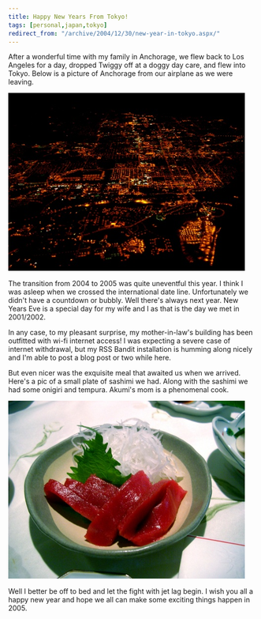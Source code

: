 ```yaml
---
title: Happy New Years From Tokyo!
tags: [personal,japan,tokyo]
redirect_from: "/archive/2004/12/30/new-year-in-tokyo.aspx/"
---
```


After a wonderful time with my family in Anchorage, we flew back to Los
Angeles for a day, dropped Twiggy off at a doggy day care, and flew into
Tokyo. Below is a picture of Anchorage from our airplane as we were
leaving.

![Anchorage at night from an airplane](/images/AnchorageFromPlane.jpg)

The transition from 2004 to 2005 was quite uneventful this year. I think
I was asleep when we crossed the international date line. Unfortunately
we didn't have a countdown or bubbly. Well there's always next year. New
Years Eve is a special day for my wife and I as that is the day we met
in 2001/2002.

In any case, to my pleasant surprise, my mother-in-law's building has
been outfitted with wi-fi internet access! I was expecting a severe case
of internet withdrawal, but my RSS Bandit installation is humming along
nicely and I'm able to post a blog post or two while here.

But even nicer was the exquisite meal that awaited us when we arrived.
Here's a pic of a small plate of sashimi we had. Along with the sashimi
we had some onigiri and tempura. Akumi's mom is a phenomenal cook.

![Sashimi](/images/Sashimi.jpg)

Well I better be off to bed and let the fight with jet lag begin. I wish
you all a happy new year and hope we all can make some exciting things
happen in 2005.


